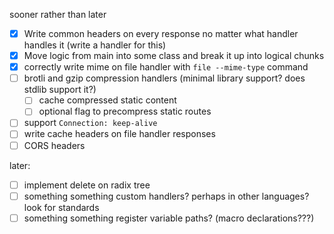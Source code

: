 sooner rather than later
- [x] Write common headers on every response no matter what handler handles it (write a handler for this)
- [x] Move logic from main into some class and break it up into logical chunks
- [x] correctly write mime on file handler with `file --mime-type` command
- [ ] brotli and gzip compression handlers (minimal library support? does stdlib support it?)
  - [ ] cache compressed static content
  - [ ] optional flag to precompress static routes 
- [ ] support `Connection: keep-alive`
- [ ] write cache headers on file handler responses
- [ ] CORS headers

later:
- [ ] implement delete on radix tree
- [ ] something something custom handlers? perhaps in other languages? look for standards
- [ ] something something register variable paths? (macro declarations???)